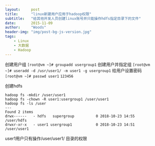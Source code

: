 ```yaml
---
layout:     post
title:      "linux新建用户应用于hadoop权限"
subtitle:   "给其他开发人员创建linux账号并只能操作hdfs指定目录下的文件"
date:       2015-11-09
author:     "Woods"
header-img: "img/post-bg-js-version.jpg"
tags:
    - Linux
    - 大数据
    - Hadoop
---
```



创建用户组
`[root@vm ~]# groupadd usergroup1`
创建用户并指定组
`[root@vm ~]# useradd -d /usr/user1/ -m user1 -g usergroup1`
给用户设置密码
`[root@vm ~]# passwd user1`
`123456`


创建hdfs
```
hadoop fs -mkdir /user/user1
hadoop fs -chown -R user1:usergroup1 /user/user1
hadoop fs -ls /user
---
Found 2 items
drwx------   - hdfs   supergroup          0 2018-10-23 14:55 /user/hdfs
drwxr-xr-x   - user1 usergroup1           0 2018-10-23 14:51 /user/user1
```

user1用户只有操作/user/user1/ 目录的权限
